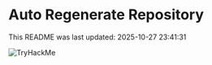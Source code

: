 # Auto Regenerate Repository

This README was last updated: 2025-10-27 23:41:31

 ![TryHackMe](https://tryhackme.com/badge/533634)